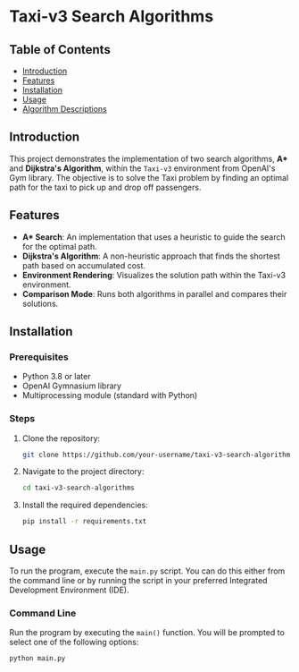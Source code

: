 # Taxi-v3 Search Algorithms

## Table of Contents
- [Introduction](#introduction)
- [Features](#features)
- [Installation](#installation)
- [Usage](#usage)
- [Algorithm Descriptions](#algorithm-descriptions)

## Introduction
This project demonstrates the implementation of two search algorithms, **A\*** and **Dijkstra's Algorithm**, within the `Taxi-v3` environment from OpenAI's Gym library. The objective is to solve the Taxi problem by finding an optimal path for the taxi to pick up and drop off passengers.

## Features
- **A\* Search**: An implementation that uses a heuristic to guide the search for the optimal path.
- **Dijkstra's Algorithm**: A non-heuristic approach that finds the shortest path based on accumulated cost.
- **Environment Rendering**: Visualizes the solution path within the Taxi-v3 environment.
- **Comparison Mode**: Runs both algorithms in parallel and compares their solutions.

## Installation

### Prerequisites
- Python 3.8 or later
- OpenAI Gymnasium library
- Multiprocessing module (standard with Python)

### Steps
1. Clone the repository:
    ```bash
    git clone https://github.com/your-username/taxi-v3-search-algorithms.git
    ```
2. Navigate to the project directory:
    ```bash
    cd taxi-v3-search-algorithms
    ```
3. Install the required dependencies:
    ```bash
    pip install -r requirements.txt
    ```

## Usage
To run the program, execute the `main.py` script. You can do this either from the command line or by running the script in your preferred Integrated Development Environment (IDE).

### Command Line
Run the program by executing the `main()` function. You will be prompted to select one of the following options:
    

```bash
python main.py
```
